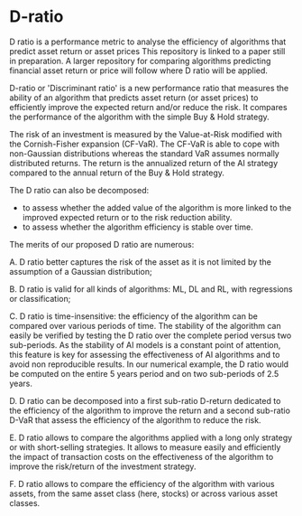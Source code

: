 # D-ratio
D ratio is a performance metric to analyse the efficiency of algorithms that predict asset return or asset prices
This repository is linked to a paper still in preparation. A larger repository for comparing algorithms predicting financial asset return or price will follow where D ratio will be applied.

D-ratio or 'Discriminant ratio' is a new performance ratio that measures the ability of an algorithm that predicts asset return (or asset prices) to efficiently improve the expected return and/or reduce the risk.
It compares the performance of the algorithm with the simple Buy & Hold strategy.

The risk of an investment is measured by the Value-at-Risk modified with the Cornish-Fisher expansion (CF-VaR). The CF-VaR is able to cope with non-Gaussian distributions whereas the standard VaR assumes normally distributed returns.
The return is the annualized return of the AI strategy compared to the annual return of the Buy & Hold strategy.

The D ratio can also be decomposed:
- to assess whether the added value of the algorithm is more linked to the improved expected return or to the risk reduction ability.
- to assess whether the algorithm efficiency is stable over time.

The merits of our proposed D ratio are numerous:

A.	D ratio better captures the risk of the asset as it is not limited by the assumption of a Gaussian distribution;

B.	D ratio is valid for all kinds of algorithms: ML, DL and RL, with regressions or classification;

C.	D ratio is time-insensitive: the efficiency of the algorithm can be compared over various periods of time. The stability of the algorithm can easily be verified by testing the     D ratio over the complete period versus two sub-periods. 
    As the stability of AI models is a constant point of attention, this feature is key for assessing the effectiveness of AI algorithms and to avoid non reproducible results. In    our numerical example, the D ratio would be computed on the entire 5 years period and on two sub-periods of 2.5 years.

D.	D ratio can be decomposed into a first sub-ratio D-return dedicated to the efficiency of the algorithm to improve the return and a second sub-ratio D-VaR that assess the       efficiency of the algorithm to reduce the risk.

E.	D ratio allows to compare the algorithms applied with a long only strategy or with short-selling strategies. It allows to measure easily and efficiently the impact of  transaction costs on the effectiveness of the algorithm to improve the risk/return of the investment strategy.

F.	D ratio allows to compare the efficiency of the algorithm with various assets, from the same asset class (here, stocks) or across various asset classes.
